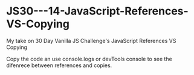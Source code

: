 # JS30---14-JavaScript-References-VS-Copying
My take on 30 Day Vanilla JS Challenge's JavaScript References VS Copying

Copy the code an use console.logs or devTools console to see the difenrece between references and copies.
